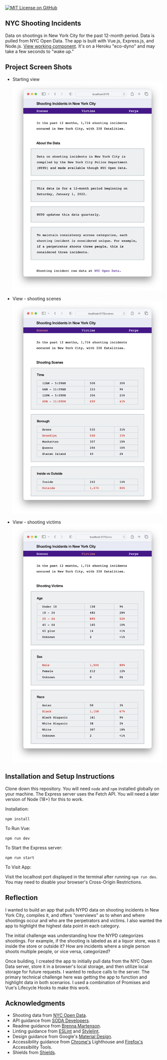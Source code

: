 [![MIT License on GitHub](https://img.shields.io/github/license/seankelliher/nyc-shooting-incidents?style=flat-square)](/LICENSE.txt)
## NYC Shooting Incidents

Data on shootings in New York City for the past 12-month period. Data is pulled from NYC Open Data. The app is built with Vue.js, Express.js, and Node.js. [View working component](https://nyc-shooting-incidents.herokuapp.com). It's on a Heroku "eco-dyno" and may take a few seconds to "wake up."

## Project Screen Shots

* Starting view
![screen shot of project](/screenshots/nyc-shooting-incidents-screenshot1.png?s=600)

* View - shooting scenes
![screen shot of project](/screenshots/nyc-shooting-incidents-screenshot2.png?s=600)

* View - shooting victims
![screen shot of project](/screenshots/nyc-shooting-incidents-screenshot3.png?s=600)

## Installation and Setup Instructions

Clone down this repository. You will need `node` and `npm` installed globally on your machine. The Express server uses the Fetch API. You will need a later version of Node (18+) for this to work. 

Installation:

`npm install`  

To Run Vue:  

`npm run dev`  

To Start the Express server:

`npm run start`  

To Visit App:

Visit the localhost port displayed in the terminal after running `npm run dev`. You may need to disable your browser's Cross-Origin Restrictions.

## Reflection

I wanted to build an app that pulls NYPD data on shooting incidents in New York City, compiles it, and offers "overviews" as to when and where shootings occur and who are the perpetrators and victims. I also wanted the app to highlight the highest data point in each category.

The initial challenge was understanding how the NYPD categorizes shootings. For example, if the shooting is labeled as at a liquor store, was it inside the store or outside it? How are incidents where a single person shoots multiple people, or vice versa, categorized?

Once building, I created the app to initially pull data from the NYC Open Data server, store it in a browser's local storage, and then utilize local storage for future requests. I wanted to reduce calls to the server. The primary technical challenge here was getting the app to function and highlight data in both scenarios. I used a combination of Promises and Vue's Lifecycle Hooks to make this work.

## Acknowledgments

* Shooting data from [NYC Open Data](https://data.cityofnewyork.us/Public-Safety/NYPD-Shooting-Incident-Data-Year-To-Date-/5ucz-vwe8).
* API guidance from [SODA Developers](https://dev.socrata.com).
* Readme guidance from [Brenna Martenson](https://gist.github.com/martensonbj/6bf2ec2ed55f5be723415ea73c4557c4).
* Linting guidance from [ESLint](https://eslint.org) and [Stylelint](https://stylelint.io).
* Design guidance from Google's [Material Design](https://material.io/design).
* Accessibility guidance from [Chrome's](https://www.google.com/chrome/) Lighthouse and [Firefox's](https://www.mozilla.org/en-US/firefox/new/) Accessibility Tools.
* Shields from [Shields](https://shields.io).
